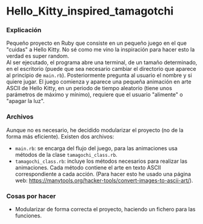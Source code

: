 # Hello_Kitty_inspired_tamagotchi

### **Explicación**

Pequeño proyecto en Ruby que consiste en un pequeño juego en el que "cuidas" a Hello Kitty. No sé como me vino la inspiración para hacer esto la verdad es super random.  
Al ser ejecutado, el programa abre una terminal, de un tamaño determinado, en el escritorio (puede que sea necesario cambiar el directorio que aparece al principio de `main.rb`). Posteriormente pregunta al usuario el nombre y si quiere jugar. El juego comienza y aparece una pequeña animación en arte ASCII de Hello Kitty, en un periodo de tiempo aleatorio (tiene unos parámetros de máximo y mínimo), requiere que el usuario "alimente" o "apagar la luz".  

### **Archivos**

Aunque no es necesario, he decidido modularizar el proyecto (no de la forma más eficiente). Existen dos archivos:
- `main.rb`: se encarga del flujo del juego, para las animaciones usa métodos de la clase `tamagochi_class.rb`.
- `tamagochi_class.rb`: incluye los métodos necesarios para realizar las animaciones. Cada método contiene el arte en texto ASCII correspondiente a cada acción. (Para hacer esto he usado una página web: https://manytools.org/hacker-tools/convert-images-to-ascii-art/).

### **Cosas por hacer**

- Modularizar de forma correcta el proyecto, haciendo un fichero para las funciones.

